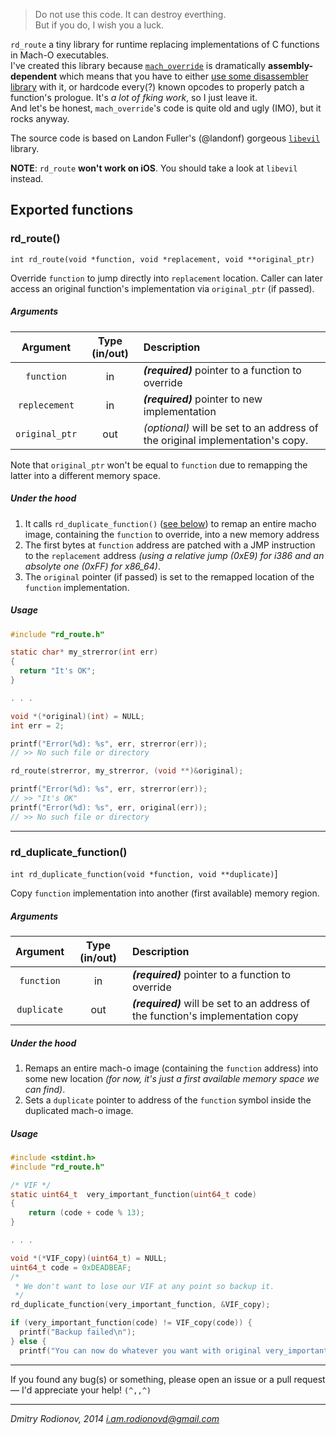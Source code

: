 > Do not use this code. It can destroy everthing.  
> But if you do, I wish you a luck.

`rd_route` a tiny library for runtime replacing implementations of C functions in Mach-O executables.  
I've created this library because [`mach_override`](https://github.com/rentzsch/mach_override) is  dramatically **assembly-dependent** which means that you have to either [use some disassembler library](https://github.com/rentzsch/mach_override/commit/9261b8efc94b87c5c7ad906759179ecf127d01e6) with it, or hardcode every(?) known opcodes to properly patch a function's prologue. It's *a lot of fking work*, so I just leave it.  
And let's be honest, `mach_override`'s code is quite old and ugly (IMO), but it rocks anyway.

The source code is based on Landon Fuller's (@landonf) gorgeous [`libevil`](https://github.com/landonf/libevil_patch) library.

**NOTE**: `rd_route` **won't work on iOS**.  You should take a look at `libevil` instead.

## Exported functions  

### rd_route()
`int rd_route(void *function, void *replacement, void **original_ptr)`  

Override `function` to jump directly into `replacement` location. Caller can later access an original function's implementation via `original_ptr` (if passed).  

##### Arguments  

 Argument   | Type (in/out) | Description  
 :--------: | :-----------: | :----------  
 `function` | in  | _**(required)**_ pointer to a function to override  
 `replecement` | in| _**(required)**_ pointer to new implementation  
 `original_ptr` | out | *(optional)* will be set to an address of the original implementation's copy. 
 
Note that `original_ptr` won't be equal to `function` due to remapping the latter into a different memory space.

##### Under the hood  

1. It calls `rd_duplicate_function()` ([see below](#rd_duplicate_function)) to remap an entire macho image, containing the `function` to  override, into a new memory address
2. The first bytes at `function` address are patched with  a JMP instruction to the `replacement` address *(using a relative jump (0xE9) for i386 and an absolyte one (0xFF) for x86_64)*.  
3. The `original` pointer (if passed) is set to the remapped location of the `function` implementation.  
  
##### Usage  
```c
#include "rd_route.h"

static char* my_strerror(int err)
{
  return "It's OK";
}

. . .

void *(*original)(int) = NULL;
int err = 2;

printf("Error(%d): %s", err, strerror(err));
// >> No such file or directory

rd_route(strerror, my_strerror, (void **)&original);

printf("Error(%d): %s", err, strerror(err));
// >> "It's OK"
printf("Error(%d): %s", err, original(err));
// >> No such file or directory  
```    
------  
   
### rd_duplicate_function()
`int rd_duplicate_function(void *function, void **duplicate)`]

Copy `function` implementation into another (first available) memory region.  

##### Arguments  

 Argument   | Type (in/out) | Description  
 :--------: | :-----------: | :----------  
 `function` | in  | _**(required)**_ pointer to a function to override  
 `duplicate` | out| _**(required)**_ will be set to an address of the function's implementation copy  
 
##### Under the hood  

1. Remaps an entire mach-o image (containing the `function` address) into some new location *(for now, it's just a first available memory space we can find)*.  
2. Sets a `duplicate` pointer to address of the `function` symbol inside the duplicated mach-o image.  

##### Usage  

```c
#include <stdint.h>
#include "rd_route.h"

/* VIF */
static uint64_t  very_important_function(uint64_t code)
{
    return (code + code % 13);
}

. . .

void *(*VIF_copy)(uint64_t) = NULL;
uint64_t code = 0xDEADBEAF;
/*
 * We don't want to lose our VIF at any point so backup it. 
 */
rd_duplicate_function(very_important_function, &VIF_copy);

if (very_important_function(code) != VIF_copy(code)) {
  printf("Backup failed\n");
} else {
  printf("You can now do whatever you want with original very_important_function()\n");
```    
------  

If you found any bug(s) or something, please open an issue or a pull request — I'd appreciate your help! `(^,,^)`

------

*Dmitry Rodionov, 2014*
*i.am.rodionovd@gmail.com*
